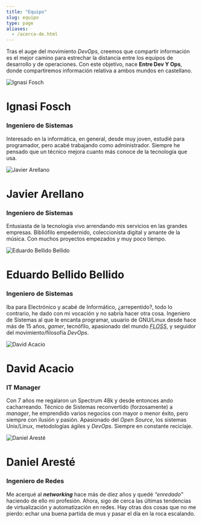 ```yaml
---
title: "Equipo"
slug: equipo
type: page
aliases:
  - /acerca-de.html
---
```


Tras el auge del movimiento <i>DevOps</i>, creemos que compartir información es el
mejor camino para estrechar la distancia entre los equipos de desarrollo y de
operaciones. Con este objetivo, nace **Entre Dev Y Ops**, donde compartiremos
información relativa a ambos mundos en castellano.

<div class="author-card">
  <div class="card">
    <div class="first-info">
      <img alt="Ignasi Fosch"
      src="http://www.gravatar.com/avatar/e7f565896cf71da9e729238d331291c0?size=250"/>
      <div class="profile">
        <h1>Ignasi Fosch</h1>
        <h3>Ingeniero de Sistemas</h3>
        <p class="bio">Interesado en la informática, en general, desde muy joven,
    estudié para programador, pero acabé trabajando como administrador. Siempre
    he pensado que un técnico mejora cuanto más conoce de la tecnología que
    usa.</p>
      </div>
    </div>
    <div class="social-profiles">
        <a href="https://twitter.com/ifosch"><i class="fab fa-twitter"></i></a>
        <a href="https://github.com/natx"><i class="fab fa-github"></i></a>
        <a href="https://linkedin.com/in/ifosch"><i class="fab fa-linkedin"></i></a>
    </div>
  </div>
</div>

<div class="author-card">
  <div class="card">
    <div class="first-info">
      <img alt="Javier Arellano"
  src="http://www.gravatar.com/avatar/648f1abd185afa17ed1aed56bfc5e6df?size=250"/>
      <div class="profile">
        <h1>Javier Arellano</h1>
        <h3>Ingeniero de Sistemas</h3>
        <p class="bio">Entusiasta de la tecnología vivo arrendando mis
  servicios en las grandes empresas. Bibliófilo empedernido, coleccionista
  digital y amante de la música. Con muchos proyectos empezados y muy poco
  tiempo.</p>
      </div>
    </div>
    <div class="social-profiles">
        <a href="https://jare.es"><i class="fas fa-globe"></i></a>
        <a href="https://twitter.com/xarellano"><i class="fab fa-twitter"></i></a>
        <a href="https://github.com/jare"><i class="fab fa-github"></i></a>
        <a href="https://linkedin.com/in/xarellano"><i class="fab fa-linkedin"></i></a>
    </div>
  </div>
</div>

<div class="author-card">
  <div class="card">
    <div class="first-info">
      <img alt="Eduardo Bellido Bellido"
      src="http://www.gravatar.com/avatar/20c481cbb757159a75570c3e80b4314e?size=250"/>
      <div class="profile">
        <h1>Eduardo Bellido Bellido</h1>
        <h3>Ingeniero de Sistemas</h3>
        <p class="bio">Iba para Electrónico y acabé de Informático,
        ¿arrepentido?, todo lo contrario, he dado con mi vocación y no sabría
        hacer otra cosa. Ingeniero de Sistemas al que le encanta programar,
        usuario de GNU/Linux desde hace más de 15 años, <i>gamer</i>, tecnófilo,
        apasionado del mundo <i><acronym title="Free/Libre and Open Source Software">FLOSS</acronym></i>,
        y seguidor del movimiento/filosofía <i>DevOps</i>.</p>
      </div>
    </div>
    <div class="social-profiles">
        <a href="http://edubxb.net"><i class="fas fa-globe"></i></a>
        <a href="https://twitter.com/edu2b"><i class="fab fa-twitter"></i></a>
        <a href="https://github.com/edubxb"><i class="fab fa-github"></i></a>
        <a href="https://linkedin.com/in/edubxb"><i class="fab fa-linkedin"></i></a>
    </div>
  </div>
</div>

<div class="author-card">
  <div class="card">
    <div class="first-info">
    <img alt="David Acacio"
    src="https://www.gravatar.com/avatar/a4906de70aaed95d209697943bcdf8a2?size=250"/>
      <div class="profile">
        <h1>David Acacio</h1>
        <h3>IT Manager</h3>
        <p class="bio">Con 7 años me regalaron un Spectrum 48k y desde entonces
        ando cacharreando. Técnico de Sistemas reconvertido (forzosamente) a
        <i>manager</i>, he emprendido varios negocios con mayor o menor éxito,
        pero siempre con ilusión y pasión. Apasionado del <i>Open Source</i>, los
        sistemas Unix/Linux, metodologías ágiles y <i>DevOps</i>. Siempre en constante
        reciclaje.</p>
      </div>
    </div>
    <div class="social-profiles">
        <a href="http://acacio.cat"><i class="fas fa-globe"></i></a>
        <a href="https://twitter.com/david_acacio"><i class="fab fa-twitter"></i></a>
        <a href="https://github.com/dacacioa"><i class="fab fa-github"></i></a>
        <a href="https://linkedin.com/in/davidacacio"><i class="fab fa-linkedin"></i></a>
    </div>
  </div>
</div>

<div class="author-card">
  <div class="card">
    <div class="first-info">
      <img alt="Daniel Aresté"
      src="http://www.gravatar.com/avatar/8c586484c77e7bfee00946aeec35b66f?size=250"/>
      <div class="profile">
        <h1>Daniel Aresté</h1>
        <h3>Ingeniero de Redes</h3>
        <p class="bio"> Me acerqué al <i><b>networking</b></i> hace más de diez años y
        quedé <i>“enredado”</i> haciendo de ello mi profesión. Ahora, sigo de
        cerca las últimas tendencias de virtualización y automatización en
        redes. Hay otras dos cosas que no me pierdo: echar una buena partida de
        mus y pasar el día en la roca escalando. </p>
      </div>
    </div>
    <div class="social-profiles">
        <a href="https://twitter.com/dareste"><i class="fab fa-twitter"></i></a>
        <a href="https://github.com/dareste"><i class="fab fa-github"></i></a>
        <a href="https://linkedin.com/in/dareste"><i class="fab fa-linkedin"></i></a>
    </div>
  </div>
</div>
